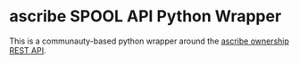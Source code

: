 # ascribe SPOOL API Python Wrapper

This is a communauty-based python wrapper around the [ascribe ownership REST
API](http://docs.ascribe.apiary.io).
